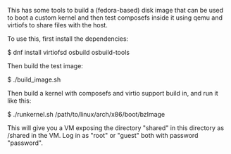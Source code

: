 This has some tools to build a (fedora-based) disk image that can be used to boot a custom
kernel and then test composefs inside it using qemu and virtiofs to share files with the host.

To use this, first install the dependencies:

$ dnf install virtiofsd osbuild osbuild-tools

Then build the test image:

$ ./build_image.sh

Then build a kernel with composefs and virtio support build in, and run it like this:

$ ./runkernel.sh /path/to/linux/arch/x86/boot/bzImage

This will give you a VM exposing the directory "shared" in this
directory as /shared in the VM. Log in as "root" or "guest" both with
password "password".
